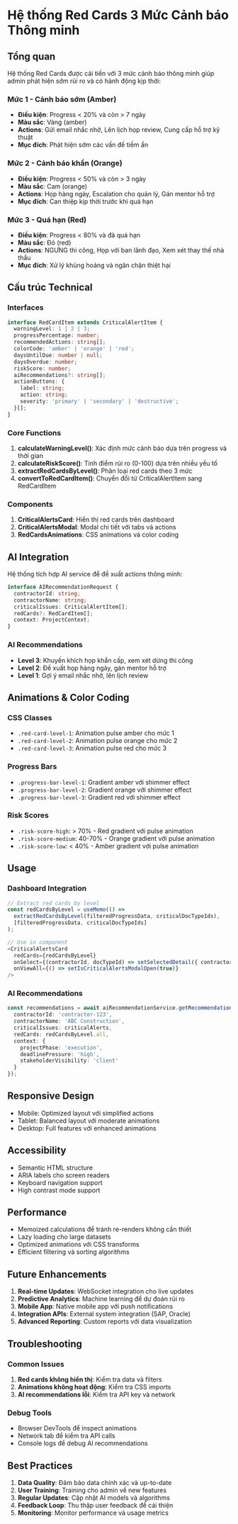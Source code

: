# Hệ thống Red Cards 3 Mức Cảnh báo Thông minh

## Tổng quan

Hệ thống Red Cards được cải tiến với 3 mức cảnh báo thông minh giúp admin phát hiện sớm rủi ro và có hành động kịp thời:

### Mức 1 - Cảnh báo sớm (Amber)
- **Điều kiện**: Progress < 20% và còn > 7 ngày
- **Màu sắc**: Vàng (amber)
- **Actions**: Gửi email nhắc nhở, Lên lịch họp review, Cung cấp hỗ trợ kỹ thuật
- **Mục đích**: Phát hiện sớm các vấn đề tiềm ẩn

### Mức 2 - Cảnh báo khẩn (Orange)
- **Điều kiện**: Progress < 50% và còn > 3 ngày
- **Màu sắc**: Cam (orange)
- **Actions**: Họp hàng ngày, Escalation cho quản lý, Gán mentor hỗ trợ
- **Mục đích**: Can thiệp kịp thời trước khi quá hạn

### Mức 3 - Quá hạn (Red)
- **Điều kiện**: Progress < 80% và đã quá hạn
- **Màu sắc**: Đỏ (red)
- **Actions**: NGƯNG thi công, Họp với ban lãnh đạo, Xem xét thay thế nhà thầu
- **Mục đích**: Xử lý khủng hoảng và ngăn chặn thiệt hại

## Cấu trúc Technical

### Interfaces

```typescript
interface RedCardItem extends CriticalAlertItem {
  warningLevel: 1 | 2 | 3;
  progressPercentage: number;
  recommendedActions: string[];
  colorCode: 'amber' | 'orange' | 'red';
  daysUntilDue: number | null;
  daysOverdue: number;
  riskScore: number;
  aiRecommendations?: string[];
  actionButtons: {
    label: string;
    action: string;
    severity: 'primary' | 'secondary' | 'destructive';
  }[];
}
```

### Core Functions

1. **calculateWarningLevel()**: Xác định mức cảnh báo dựa trên progress và thời gian
2. **calculateRiskScore()**: Tính điểm rủi ro (0-100) dựa trên nhiều yếu tố
3. **extractRedCardsByLevel()**: Phân loại red cards theo 3 mức
4. **convertToRedCardItem()**: Chuyển đổi từ CriticalAlertItem sang RedCardItem

### Components

1. **CriticalAlertsCard**: Hiển thị red cards trên dashboard
2. **CriticalAlertsModal**: Modal chi tiết với tabs và actions
3. **RedCardsAnimations**: CSS animations và color coding

## AI Integration

Hệ thống tích hợp AI service để đề xuất actions thông minh:

```typescript
interface AIRecommendationRequest {
  contractorId: string;
  contractorName: string;
  criticalIssues: CriticalAlertItem[];
  redCards?: RedCardItem[];
  context: ProjectContext;
}
```

### AI Recommendations

- **Level 3**: Khuyến khích họp khẩn cấp, xem xét dừng thi công
- **Level 2**: Đề xuất họp hàng ngày, gán mentor hỗ trợ
- **Level 1**: Gợi ý email nhắc nhở, lên lịch review

## Animations & Color Coding

### CSS Classes

- `.red-card-level-1`: Animation pulse amber cho mức 1
- `.red-card-level-2`: Animation pulse orange cho mức 2
- `.red-card-level-3`: Animation pulse red cho mức 3

### Progress Bars

- `.progress-bar-level-1`: Gradient amber với shimmer effect
- `.progress-bar-level-2`: Gradient orange với shimmer effect
- `.progress-bar-level-3`: Gradient red với shimmer effect

### Risk Scores

- `.risk-score-high`: > 70% - Red gradient với pulse animation
- `.risk-score-medium`: 40-70% - Orange gradient với pulse animation
- `.risk-score-low`: < 40% - Amber gradient với pulse animation

## Usage

### Dashboard Integration

```typescript
// Extract red cards by level
const redCardsByLevel = useMemo(() => 
  extractRedCardsByLevel(filteredProgressData, criticalDocTypeIds), 
  [filteredProgressData, criticalDocTypeIds]
);

// Use in component
<CriticalAlertsCard
  redCards={redCardsByLevel}
  onSelect={(contractorId, docTypeId) => setSelectedDetail({ contractorId, docTypeId })}
  onViewAll={() => setIsCriticalAlertsModalOpen(true)}
/>
```

### AI Recommendations

```typescript
const recommendations = await aiRecommendationService.getRecommendations({
  contractorId: 'contractor-123',
  contractorName: 'ABC Construction',
  criticalIssues: criticalAlerts,
  redCards: redCardsByLevel.all,
  context: {
    projectPhase: 'execution',
    deadlinePressure: 'high',
    stakeholderVisibility: 'client'
  }
});
```

## Responsive Design

- Mobile: Optimized layout với simplified actions
- Tablet: Balanced layout với moderate animations
- Desktop: Full features với enhanced animations

## Accessibility

- Semantic HTML structure
- ARIA labels cho screen readers
- Keyboard navigation support
- High contrast mode support

## Performance

- Memoized calculations để tránh re-renders không cần thiết
- Lazy loading cho large datasets
- Optimized animations với CSS transforms
- Efficient filtering và sorting algorithms

## Future Enhancements

1. **Real-time Updates**: WebSocket integration cho live updates
2. **Predictive Analytics**: Machine learning để dự đoán rủi ro
3. **Mobile App**: Native mobile app với push notifications
4. **Integration APIs**: External system integration (SAP, Oracle)
5. **Advanced Reporting**: Custom reports với data visualization

## Troubleshooting

### Common Issues

1. **Red cards không hiển thị**: Kiểm tra data và filters
2. **Animations không hoạt động**: Kiểm tra CSS imports
3. **AI recommendations lỗi**: Kiểm tra API key và network

### Debug Tools

- Browser DevTools để inspect animations
- Network tab để kiểm tra API calls
- Console logs để debug AI recommendations

## Best Practices

1. **Data Quality**: Đảm bảo data chính xác và up-to-date
2. **User Training**: Training cho admin về new features
3. **Regular Updates**: Cập nhật AI models và algorithms
4. **Feedback Loop**: Thu thập user feedback để cải thiện
5. **Monitoring**: Monitor performance và usage metrics